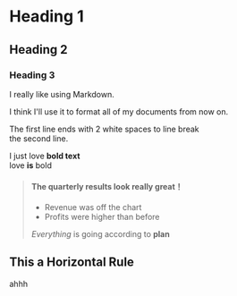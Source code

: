 # Heading 1
## Heading 2
### Heading 3

I really like using Markdown.

I think I'll use it to format all of my documents from now on.

The first line ends with 2 white spaces to line break  
the second line.

I just love **bold text**  
love **is** bold

> #### The quarterly results look really great！
>
> - Revenue was off the chart
> - Profits were higher than before
>
> *Everything* is going according to **plan**

This a **Horizontal Rule**
---
ahhh
